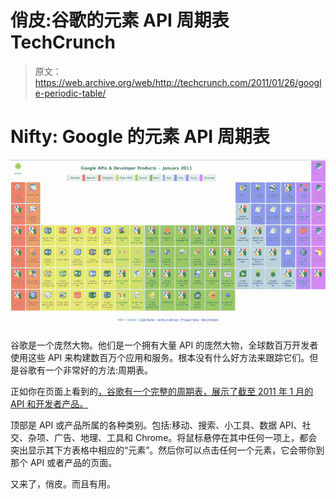 # 俏皮:谷歌的元素 API 周期表 TechCrunch

> 原文：<https://web.archive.org/web/http://techcrunch.com/2011/01/26/google-periodic-table/>

# Nifty: Google 的元素 API 周期表

![](img/c4d1f0b8fcf6635b670411b8d94310d4.png "pp")

谷歌是一个庞然大物。他们是一个拥有大量 API 的庞然大物，全球数百万开发者使用这些 API 来构建数百万个应用和服务。根本没有什么好方法来跟踪它们。但是谷歌有一个非常好的方法:周期表。

正如你在页面上看到的[，谷歌有一个完整的周期表，展示了截至 2011 年 1 月的 API 和开发者产品。](https://web.archive.org/web/20230202234858/http://code.google.com/more/table/)

顶部是 API 或产品所属的各种类别。包括:移动、搜索、小工具、数据 API、社交、杂项、广告、地理、工具和 Chrome。将鼠标悬停在其中任何一项上，都会突出显示其下方表格中相应的“元素”。然后你可以点击任何一个元素，它会带你到那个 API 或者产品的页面。

又来了，俏皮。而且有用。